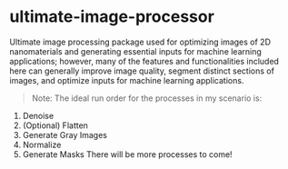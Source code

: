# ultimate-image-processor
Ultimate image processing package used for optimizing images of 2D nanomaterials and generating essential inputs for machine learning applications; however, many of the features and functionalities included here can generally improve image quality, segment distinct sections of images, and optimize inputs for machine learning applications.

>Note: The ideal run order for the processes in my scenario is:
1. Denoise
2. (Optional) Flatten
3. Generate Gray Images
4. Normalize
5. Generate Masks
There will be more processes to come!

